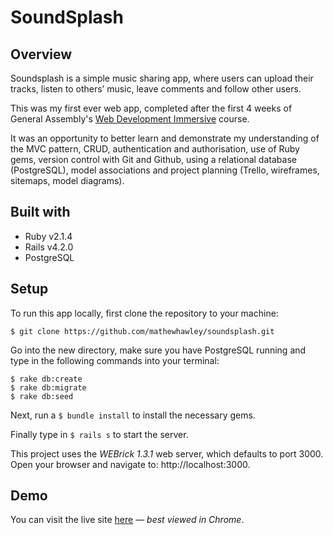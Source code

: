 # SoundSplash

## Overview
Soundsplash is a simple music sharing app, where users can upload their tracks, listen to others’ music, leave comments and follow other users.

This was my first ever web app, completed after the first 4 weeks of General Assembly's [Web Development Immersive](https://generalassemb.ly/education/web-development-immersive) course.

It was an opportunity to better learn and demonstrate my understanding of the MVC pattern, CRUD, authentication and authorisation, use of Ruby gems, version control with Git and Github, using a relational database (PostgreSQL), model associations and project planning (Trello, wireframes, sitemaps, model diagrams).

## Built with
* Ruby v2.1.4
* Rails v4.2.0
* PostgreSQL

## Setup
To run this app locally, first clone the repository to your machine:

```
$ git clone https://github.com/mathewhawley/soundsplash.git
```
Go into the new directory, make sure you have PostgreSQL running and type in the following commands into your terminal:

```
$ rake db:create
$ rake db:migrate
$ rake db:seed
```
Next, run a `$ bundle install` to install the necessary gems.

Finally type in `$ rails s` to start the server.

This project uses the _WEBrick 1.3.1_ web server, which defaults to port 3000. Open your browser and navigate to: http://localhost:3000.


## Demo
You can visit the live site [here](http://soundsplash.herokuapp.com) — _best viewed in Chrome_.
